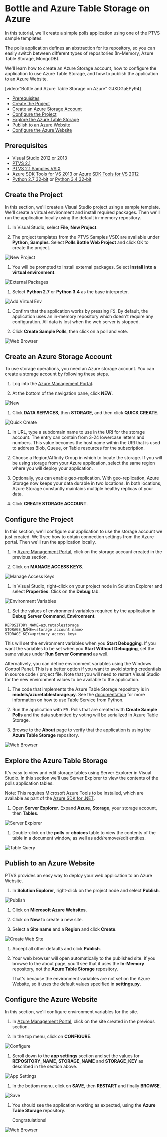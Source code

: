 Bottle and Azure Table Storage on Azure
=======================================

In this tutorial, we'll create a simple polls application using one of the 
PTVS sample templates.

The polls application defines an abstraction for its repository, so you can 
easily switch between different types of repositories (In-Memory, Azure Table 
Storage, MongoDB).

We'll learn how to create an Azure Storage account, how to configure the 
application to use Azure Table Storage, and how to publish the application to 
an Azure Website.

[video:"Bottle and Azure Table Storage on Azure" GJXDGaEPy94]

+ [Prerequisites](#prerequisites)
+ [Create the Project](#create-the-project)
+ [Create an Azure Storage Account](#create-an-azure-storage-account)
+ [Configure the Project](#configure-the-project)
+ [Explore the Azure Table Storage](#explore-the-azure-table-storage)
+ [Publish to an Azure Website](#publish-to-an-azure-website)
+ [Configure the Azure Website](#configure-the-azure-website)


## Prerequisites

 - Visual Studio 2012 or 2013
 - [PTVS 2.1](https://pytools.codeplex.com/releases/view/109707)
 - [PTVS 2.1 Samples VSIX](https://pytools.codeplex.com/releases/view/109707)
 - [Azure SDK Tools for VS 2013](http://go.microsoft.com/fwlink/p/?linkid=323510) or 
   [Azure SDK Tools for VS 2012](http://go.microsoft.com/fwlink/p/?linkid=323511)
 - [Python 2.7 32-bit](https://www.python.org/ftp/python/2.7.8/python-2.7.8.msi) or 
   [Python 3.4 32-bit](https://www.python.org/ftp/python/3.4.1/python-3.4.1.msi)


## Create the Project

In this section, we'll create a Visual Studio project using a sample template. 
We'll create a virtual environment and install required packages.  Then we'll 
run the application locally using the default in-memory repository.

1. In Visual Studio, select **File**, **New Project**.

1. The project templates from the PTVS Samples VSIX are available under 
   **Python**, **Samples**.  Select **Polls Bottle Web Project** and click OK 
   to create the project.

  ![New Project](Images/PollsBottleNewProject.png)

1. You will be prompted to install external packages.  Select **Install into a 
   virtual environment**.

  ![External Packages](Images/PollsBottleExternalPackages.png)

1. Select **Python 2.7** or **Python 3.4** as the base interpreter.

  ![Add Virtual Env](Images/PollsCommonAddVirtualEnv.png)

1. Confirm that the application works by pressing <kbd>F5</kbd>.  By default,
   the application uses an in-memory repository which doesn't require any 
   configuration.  All data is lost when the web server is stopped.

1. Click **Create Sample Polls**, then click on a poll and vote.

  ![Web Browser](Images/PollsBottleInMemoryBrowser.png)


## Create an Azure Storage Account

To use storage operations, you need an Azure storage account. You can create a 
storage account by following these steps.

1. Log into the [Azure Management Portal](https://manage.windowsazure.com).

1. At the bottom of the navigation pane, click **NEW**.

  ![New](Images/PollsCommonAzurePlusNew.png)

1. Click **DATA SERVICES**, then **STORAGE**, and then click **QUICK CREATE**.

  ![Quick Create](Images/PollsCommonAzureStorageCreate.png)

1. In URL, type a subdomain name to use in the URI for the storage account. 
   The entry can contain from 3-24 lowercase letters and numbers. This value 
   becomes the host name within the URI that is used to address Blob, Queue, 
   or Table resources for the subscription.

1. Choose a Region/Affinity Group in which to locate the storage. If you will 
   be using storage from your Azure application, select the same region where 
   you will deploy your application.

1. Optionally, you can enable geo-replication.  With geo-replication, Azure 
   Storage now keeps your data durable in two locations. In both locations, 
   Azure Storage constantly maintains multiple healthy replicas of your data.

1. Click **CREATE STORAGE ACCOUNT**.


## Configure the Project

In this section, we'll configure our application to use the storage account 
we just created.  We'll see how to obtain connection settings from the Azure 
portal.  Then we'll run the application locally.

1. In [Azure Management Portal](https://manage.windowsazure.com), click on the 
   storage account created in the previous section.

1. Click on **MANAGE ACCESS KEYS**.

  ![Manage Access Keys](Images/PollsCommonAzureTableStorageManageKeys.png)

1. In Visual Studio, right-click on your project node in Solution Explorer and 
   select **Properties**.  Click on the **Debug** tab.

  ![Environment Variables](Images/PollsBottleAzureTableStorageProjectDebugSettings.png)

1. Set the values of environment variables required by the application in 
   **Debug Server Command**, **Environment**.

  ```
  REPOSITORY_NAME=azuretablestorage
  STORAGE_NAME=<storage account name>
  STORAGE_KEY=<primary access key>
  ```

  This will set the environment variables when you **Start Debugging**.  If you 
  want the variables to be set when you **Start Without Debugging**, set the 
  same values under **Run Server Command** as well.

  Alternatively, you can define environment variables using the Windows Control 
  Panel.  This is a better option if you want to avoid storing credentials in 
  source code / project file.  Note that you will need to restart Visual Studio 
  for the new environment values to be available to the application.

1. The code that implements the Azure Table Storage repository is in 
   **models/azuretablestorage.py**.  See the 
   [documentation](http://azure.microsoft.com/en-us/documentation/articles/storage-python-how-to-use-table-storage/) 
   for more information on how to use Table Service from Python.

1. Run the application with <kbd>F5</kbd>.  Polls that are created with 
   **Create Sample Polls** and the data submitted by voting will be serialized 
   in Azure Table Storage.

1. Browse to the **About** page to verify that the application is using the 
   **Azure Table Storage** repository.

  ![Web Browser](Images/PollsBottleAzureTableStorageAbout.png)


## Explore the Azure Table Storage

It's easy to view and edit storage tables using Server Explorer in Visual 
Studio.  In this section we'll use Server Explorer to view the contents of the 
polls application tables.

Note: This requires Microsoft Azure Tools to be installed, which are available 
as part of the [Azure SDK for .NET](http://azure.microsoft.com/en-us/downloads/).

1. Open **Server Explorer**.  Expand **Azure**, **Storage**, your storage account, then **Tables**.

  ![Server Explorer](Images/PollsCommonServerExplorer.png)

1. Double-click on the **polls** or **choices** table to view the contents 
   of the table in a document window, as well as add/remove/edit entities.

  ![Table Query](Images/PollsCommonServerExplorerTable.png)


## Publish to an Azure Website

PTVS provides an easy way to deploy your web application to an Azure Website.

1. In **Solution Explorer**, right-click on the project node and select 
   **Publish**.

  ![Publish](Images/PollsCommonPublishWebSiteDialog.png)

1. Click on **Microsoft Azure Websites**.

1. Click on **New** to create a new site.

1. Select a **Site name** and a **Region** and click **Create**.

  ![Create Web Site](Images/PollsCommonCreateWebSite.png)

1. Accept all other defaults and click **Publish**.

1. Your web browser will open automatically to the published site.  If you 
   browse to the about page, you'll see that it uses the **In-Memory** repository, 
   not the **Azure Table Storage** repository.

   That's because the environment variables are not set on the Azure Website, 
   so it uses the default values specified in **settings.py**.


## Configure the Azure Website

In this section, we'll configure environment variables for the site.

1. In [Azure Management Portal](https://manage.windowsazure.com), click on the 
   site created in the previous section.

1. In the top menu, click on **CONFIGURE**.

  ![Configure](Images/PollsCommonWebSiteTopMenu.png)

1. Scroll down to the **app settings** section and set the values for 
   **REPOSITORY_NAME**, **STORAGE_NAME** and **STORAGE_KEY** as described in 
   the section above.

  ![App Settings](Images/PollsCommonWebSiteConfigureSettingsTableStorage.png)

1. In the bottom menu, click on **SAVE**, then **RESTART** and finally 
   **BROWSE**.

  ![Save](Images/PollsCommonWebSiteConfigureBottomMenu.png)

1. You should see the application working as expected, using the **Azure Table 
   Storage** repository.

   Congratulations!

  ![Web Browser](Images/PollsBottleAzureBrowser.png)
